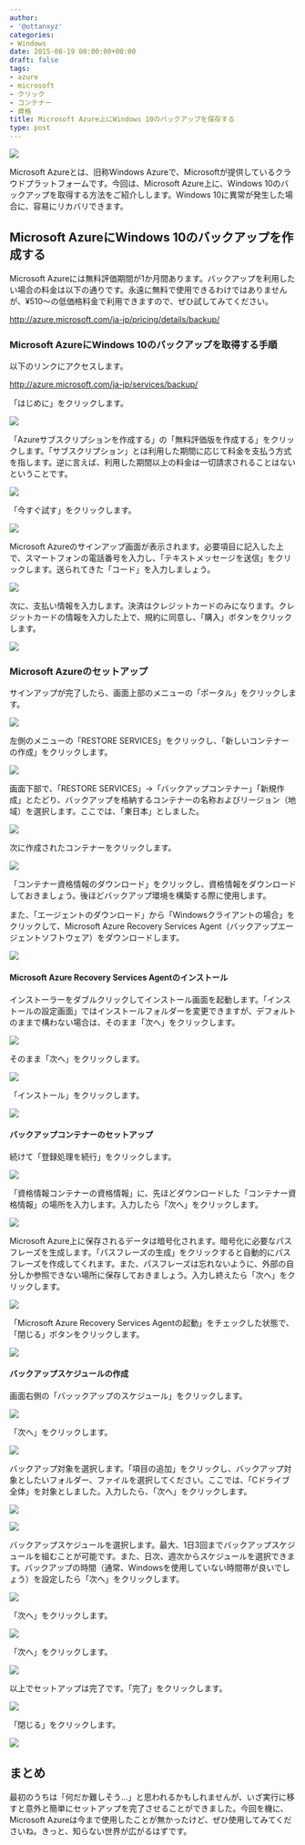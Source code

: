 ```yaml
---
author:
- '@ottanxyz'
categories:
- Windows
date: 2015-08-19 00:00:00+00:00
draft: false
tags:
- azure
- microsoft
- クリック
- コンテナー
- 資格
title: Microsoft Azure上にWindows 10のバックアップを保存する
type: post
---
```


![](150819-55d47cc0d56e1.jpg)

Microsoft Azureとは、旧称Windows Azureで、Microsoftが提供しているクラウドプラットフォームです。今回は、Microsoft Azure上に、Windows 10のバックアップを取得する方法をご紹介しします。Windows 10に異常が発生した場合に、容易にリカバリできます。

## Microsoft AzureにWindows 10のバックアップを作成する

Microsoft Azureには無料評価期間が1か月間あります。バックアップを利用したい場合の料金は以下の通りです。永遠に無料で使用できるわけではありませんが、¥510〜の低価格料金で利用できますので、ぜひ試してみてください。

<http://azure.microsoft.com/ja-jp/pricing/details/backup/>

### Microsoft AzureにWindows 10のバックアップを取得する手順

以下のリンクにアクセスします。

<http://azure.microsoft.com/ja-jp/services/backup/>

「はじめに」をクリックします。

![](150819-55d47cc26deb6.png)

「Azureサブスクリプションを作成する」の「無料評価版を作成する」をクリックします。「サブスクリプション」とは利用した期間に応じて料金を支払う方式を指します。逆に言えば、利用した期間以上の料金は一切請求されることはないということです。

![](150819-55d47cc59309d.png)

「今すぐ試す」をクリックします。

![](150819-55d47cc96a479.png)

Microsoft Azureのサインアップ画面が表示されます。必要項目に記入した上で、スマートフォンの電話番号を入力し、「テキストメッセージを送信」をクリックします。送られてきた「コード」を入力しましょう。

![](150819-55d47ccd813dc.png)

次に、支払い情報を入力します。決済はクレジットカードのみになります。クレジットカードの情報を入力した上で、規約に同意し、「購入」ボタンをクリックします。

![](150819-55d47cd0dad9c.png)

### Microsoft Azureのセットアップ

サインアップが完了したら、画面上部のメニューの「ポータル」をクリックします。

![](150819-55d47cd38c40f.png)

左側のメニューの「RESTORE SERVICES」をクリックし、「新しいコンテナーの作成」をクリックします。

![](150819-55d47cd690678.png)

画面下部で、「RESTORE SERVICES」→「バックアップコンテナー」「新規作成」とたどり、バックアップを格納するコンテナーの名称およびリージョン（地域）を選択します。ここでは、「東日本」としました。

![](150819-55d47cd96d031.png)

次に作成されたコンテナーをクリックします。

![](150819-55d47cdc476cd.png)

「コンテナー資格情報のダウンロード」をクリックし、資格情報をダウンロードしておきましょう。後ほどバックアップ環境を構築する際に使用します。

また、「エージェントのダウンロード」から「Windowsクライアントの場合」をクリックして、Microsoft Azure Recovery Services Agent（バックアップエージェントソフトウェア）をダウンロードします。

![](150819-55d47cdef1990.png)

#### Microsoft Azure Recovery Services Agentのインストール

インストーラーをダブルクリックしてインストール画面を起動します。「インストールの設定画面」ではインストールフォルダーを変更できますが、デフォルトのままで構わない場合は、そのまま「次へ」をクリックします。

![](150819-55d47ce1c2408.png)

そのまま「次へ」をクリックします。

![](150819-55d47ce309ec4.png)

「インストール」をクリックします。

![](150819-55d47ce4536a8.png)

#### バックアップコンテナーのセットアップ

続けて「登録処理を続行」をクリックします。

![](150819-55d47ce5b64b5.png)

「資格情報コンテナーの資格情報」に、先ほどダウンロードした「コンテナー資格情報」の場所を入力します。入力したら「次へ」をクリックします。

![](150819-55d47ce7dd9bb.png)

Microsoft Azure上に保存されるデータは暗号化されます。暗号化に必要なパスフレーズを生成します。「パスフレーズの生成」をクリックすると自動的にパスフレーズを作成してくれます。また、パスフレーズは忘れないように、外部の自分しか参照できない場所に保存しておきましょう。入力し終えたら「次へ」をクリックします。

![](150819-55d47ce99de47.png)

「Microsoft Azure Recovery Services Agentの起動」をチェックした状態で、「閉じる」ボタンをクリックします。

![](150819-55d47cebb45c3.png)

#### バックアップスケジュールの作成

画面右側の「バッックアップのスケジュール」をクリックします。

![](150819-55d47ced74660.png)

「次へ」をクリックします。

![](150819-55d47cefa868d.png)

バックアップ対象を選択します。「項目の追加」をクリックし、バックアップ対象としたいフォルダー、ファイルを選択してください。ここでは、「Cドライブ全体」を対象としました。入力したら、「次へ」をクリックします。

![](150819-55d47cf135aa6.png)

![](150819-55d47cf3579c3.png)

バックアップスケジュールを選択します。最大、1日3回までバックアップスケジュールを組むことが可能です。また、日次、週次からスケジュールを選択できます。バックアップの時間（通常、Windowsを使用していない時間帯が良いでしょう）を設定したら「次へ」をクリックします。

![](150819-55d47cf5260e3.png)

「次へ」をクリックします。

![](150819-55d47cf6bfde7.png)

「次へ」をクリックします。

![](150819-55d47cf881215.png)

以上でセットアップは完了です。「完了」をクリックします。

![](150819-55d47cf9efbb0.png)

「閉じる」をクリックします。

![](150819-55d47cfb3f381.png)

## まとめ

最初のうちは「何だか難しそう...」と思われるかもしれませんが、いざ実行に移すと意外と簡単にセットアップを完了させることができました。今回を機に、Microsoft Azureは今まで使用したことが無かったけど、ぜひ使用してみてくださいね。きっと、知らない世界が広がるはずです。
